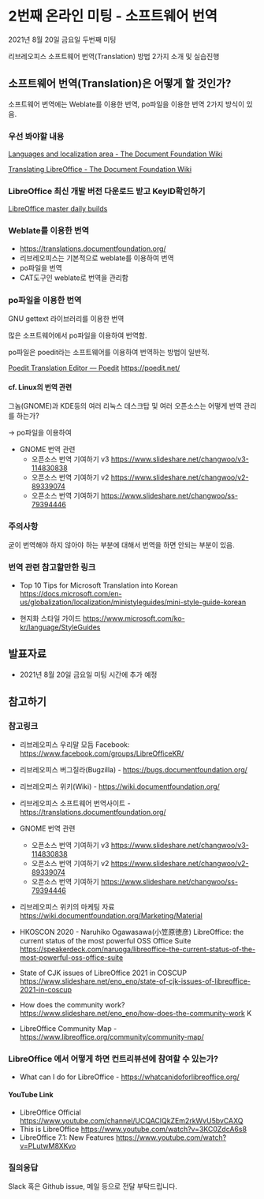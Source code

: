 # 2번째 온라인 미팅 - 소프트웨어 번역 
2021년 8월 20일 금요일 두번째 미팅

리브레오피스 소프트웨어 번역(Translation) 방법 2가지 소개 및 실습진행

## 소프트웨어 번역(Translation)은 어떻게 할 것인가?

소프트웨어 번역에는 Weblate를 이용한 번역, po파일을 이용한 번역 2가지 방식이 있음.

### 우선 봐야할 내용

[Languages and localization area - The Document Foundation Wiki](https://wiki.documentfoundation.org/Language)

[Translating LibreOffice - The Document Foundation Wiki](https://wiki.documentfoundation.org/Translating_LibreOffice)



### LibreOffice 최신 개발 버전 다운로드 받고 KeyID확인하기

[LibreOffice master daily builds](https://dev-builds.libreoffice.org/daily/master/current.html) 



### Weblate를 이용한 번역
 * https://translations.documentfoundation.org/  
 * 리브레오피스는 기본적으로 weblate를 이용하여 번역
 * po파일을 번역
 * CAT도구인 weblate로 번역을 관리함

### po파일을 이용한 번역 

GNU gettext 라이브러리를 이용한 번역

많은 소프트웨어에서 po파일을 이용하여 번역함.



po파일은 poedit라는 소프트웨어를 이용하여 번역하는 방법이 일반적.

[Poedit Translation Editor — Poedit](https://poedit.net/) https://poedit.net/ 

#### cf. Linux의 번역 관련

그놈(GNOME)과 KDE등의 여러 리눅스 데스크탑 및 여러 오픈소스는 어떻게 번역 관리를 하는가?

-> po파일을 이용하여 

* GNOME 번역 관련
  * 오픈소스 번역 기여하기 v3 https://www.slideshare.net/changwoo/v3-114830838 
  * 오픈소스 번역 기여하기 v2 https://www.slideshare.net/changwoo/v2-89339074 
  * 오픈소스 번역 기여하기 https://www.slideshare.net/changwoo/ss-79394446 

### 주의사항 
굳이 번역해야 하지 않아야 하는 부분에 대해서 번역을 하면 안되는 부분이 있음.


### 번역 관련 참고할만한 링크

* Top 10 Tips for Microsoft Translation into Korean https://docs.microsoft.com/en-us/globalization/localization/ministyleguides/mini-style-guide-korean

* 현지화 스타일 가이드 https://www.microsoft.com/ko-kr/language/StyleGuides

## 발표자료

- 2021년 8월 20일 금요일 미팅 시간에 추가 예정



## 참고하기

### 참고링크

* 리브레오피스 우리말 모듬 Facebook: https://www.facebook.com/groups/LibreOfficeKR/ 
* 리브레오피스 버그질라(Bugzilla) - https://bugs.documentfoundation.org/ 
* 리브레오피스 위키(Wiki)  - https://wiki.documentfoundation.org/ 
* 리브레오피스 소프트웨어 번역사이트 - https://translations.documentfoundation.org/  

* GNOME 번역 관련
  * 오픈소스 번역 기여하기 v3 https://www.slideshare.net/changwoo/v3-114830838 
  * 오픈소스 번역 기여하기 v2 https://www.slideshare.net/changwoo/v2-89339074 
  * 오픈소스 번역 기여하기 https://www.slideshare.net/changwoo/ss-79394446 

* 리브레오피스 위키의 마케팅 자료 https://wiki.documentfoundation.org/Marketing/Material 

* HKOSCON 2020  - Naruhiko Ogawasawa(小笠原徳彦)
  LibreOffice: the current status of the most powerful OSS Office Suite
  https://speakerdeck.com/naruoga/libreoffice-the-current-status-of-the-most-powerful-oss-office-suite 
* State of CJK issues of LibreOffice 2021 in COSCUP https://www.slideshare.net/eno_eno/state-of-cjk-issues-of-libreoffice-2021-in-coscup
* How does the community work? https://www.slideshare.net/eno_eno/how-does-the-community-work K
* LibreOffice Community Map - https://www.libreoffice.org/community/community-map/

### LibreOffice 에서 어떻게 하면 컨트리뷰션에 참여할 수 있는가? 

* What can I do for LibreOffice - https://whatcanidoforlibreoffice.org/

#### YouTube Link

* LibreOffice Official https://www.youtube.com/channel/UCQAClQkZEm2rkWvU5bvCAXQ 
* This is LibreOffice https://www.youtube.com/watch?v=3KC0ZdcA6s8 
* LibreOffice 7.1: New Features  https://www.youtube.com/watch?v=PLutwM8XKvo

### 질의응답
 Slack 혹은 Github issue, 메일 등으로 전달 부탁드립니다.
